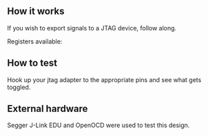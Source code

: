 <!---

This file is used to generate your project datasheet. Please fill in the information below and delete any unused
sections.

You can also include images in this folder and reference them in the markdown. Each image must be less than
512 kb in size, and the combined size of all images must be less than 1 MB.
-->

## How it works

If you wish to export signals to a JTAG device, follow along.

Registers available:


## How to test

Hook up your jtag adapter to the appropriate pins and see what gets toggled.

## External hardware

Segger J-Link EDU and OpenOCD were used to test this design.

